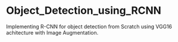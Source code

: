 # Object_Detection_using_RCNN

Implementing R-CNN for object detection from Scratch using VGG16 achitecture with Image Augmentation.
